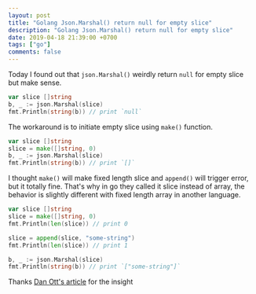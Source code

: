 ```yaml
---
layout: post
title: "Golang Json.Marshal() return null for empty slice"
description: "Golang Json.Marshal() return null for empty slice"
date: 2019-04-18 21:39:00 +0700
tags: ["go"]
comments: false
---
```


Today I found out that `json.Marshal()` weirdly return `null` for empty slice but make sense.
```go
var slice []string
b, _ := json.Marshal(slice)
fmt.Println(string(b)) // print `null`
```

The workaround is to initiate empty slice using `make()` function. 
```go
var slice []string
slice = make([]string, 0)
b, _ := json.Marshal(slice)
fmt.Println(string(b)) // print `[]`
```

I thought `make()` will make fixed length slice and `append()` will trigger error, but it totally fine. That's why in go they called it slice instead of array, the behavior is slightly different with fixed length array in another language.
```go
var slice []string
slice = make([]string, 0)
fmt.Println(len(slice)) // print 0

slice = append(slice, "some-string")
fmt.Println(len(slice)) // print 1

b, _ := json.Marshal(slice)
fmt.Println(string(b)) // print `["some-string"]`
```

Thanks [Dan Ott's article](https://danott.co/posts/json-marshalling-empty-slices-to-empty-arrays-in-go.html) for the insight
